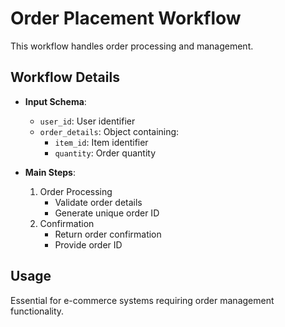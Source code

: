# Order Placement Workflow

This workflow handles order processing and management.

## Workflow Details

- **Input Schema**:
  - `user_id`: User identifier
  - `order_details`: Object containing:
    - `item_id`: Item identifier
    - `quantity`: Order quantity

- **Main Steps**:
  1. Order Processing
     - Validate order details
     - Generate unique order ID
  2. Confirmation
     - Return order confirmation
     - Provide order ID

## Usage

Essential for e-commerce systems requiring order management functionality.
